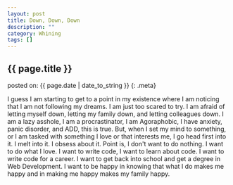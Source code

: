 ```yaml
---
layout: post
title: Down, Down, Down
description: ""
category: Whining
tags: []
---
```


## {{ page.title }}

posted on: {{ page.date | date_to_string }}
{: .meta}

I guess I am starting to get to a point in my existence where I am noticing that I am not following my dreams. I am just too scared to try. I am afraid of letting myself down, letting my family down, and letting colleagues down. I am a lazy asshole, I am a procrastinator, I am Agoraphobic, I have anxiety, panic disorder, and ADD, this is true. But, when I set my mind to something, or I am tasked with something I love or that interests me, I go head first into it. I melt into it. I obsess about it. Point is, I don't want to do nothing. I want to do what I love. I want to write code, I want to learn about code. I want to write code for a career. I want to get back into school and get a degree in Web Development. I want to be happy in knowing that what I do makes me happy and in making me happy makes my family happy. 

